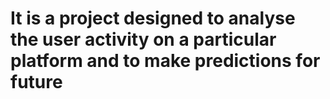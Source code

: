 # It is a project designed to analyse the user activity on a particular platform and to make predictions for future
